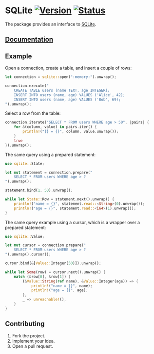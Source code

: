 # SQLite [![Version][version-img]][version-url] [![Status][status-img]][status-url]

The package provides an interface to [SQLite][1].

## [Documentation][doc]

## Example

Open a connection, create a table, and insert a couple of rows:

```rust
let connection = sqlite::open(":memory:").unwrap();

connection.execute("
    CREATE TABLE users (name TEXT, age INTEGER);
    INSERT INTO users (name, age) VALUES ('Alice', 42);
    INSERT INTO users (name, age) VALUES ('Bob', 69);
").unwrap();
```

Select a row from the table:

```rust
connection.iterate("SELECT * FROM users WHERE age > 50", |pairs| {
    for &(column, value) in pairs.iter() {
        println!("{} = {}", column, value.unwrap());
    }
    true
}).unwrap();
```

The same query using a prepared statement:

```rust
use sqlite::State;

let mut statement = connection.prepare("
    SELECT * FROM users WHERE age > ?
").unwrap();

statement.bind(1, 50).unwrap();

while let State::Row = statement.next().unwrap() {
    println!("name = {}", statement.read::<String>(0).unwrap());
    println!("age = {}", statement.read::<i64>(1).unwrap());
}
```

The same query example using a cursor, which is a wrapper over a prepared
statement:

```rust
use sqlite::Value;

let mut cursor = connection.prepare("
    SELECT * FROM users WHERE age > ?
").unwrap().cursor();

cursor.bind(&[Value::Integer(50)]).unwrap();

while let Some(row) = cursor.next().unwrap() {
    match (&row[0], &row[1]) {
        (&Value::String(ref name), &Value::Integer(age)) => {
            println!("name = {}", name);
            println!("age = {}", age);
        },
        _ => unreachable!(),
    }
}
```

## Contributing

1. Fork the project.
2. Implement your idea.
3. Open a pull request.

[1]: https://www.sqlite.org

[version-img]: http://stainless-steel.github.io/images/crates.svg
[version-url]: https://crates.io/crates/sqlite
[status-img]: https://travis-ci.org/stainless-steel/sqlite.svg?branch=master
[status-url]: https://travis-ci.org/stainless-steel/sqlite
[doc]: https://stainless-steel.github.io/sqlite
